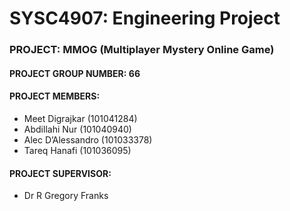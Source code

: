 # SYSC4907: Engineering Project

### PROJECT: MMOG (Multiplayer Mystery Online Game)

#### PROJECT GROUP NUMBER: 66

#### PROJECT MEMBERS: 
* Meet Digrajkar (101041284)
* Abdillahi Nur (101040940)
* Alec D’Alessandro (101033378)
* Tareq Hanafi (101036095)


#### PROJECT SUPERVISOR:
* Dr R Gregory Franks


